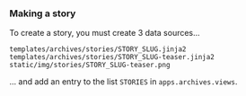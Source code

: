 ### Making a story

To create a story, you must create 3 data sources...

```
templates/archives/stories/STORY_SLUG.jinja2
templates/archives/stories/STORY_SLUG-teaser.jinja2
static/img/stories/STORY_SLUG-teaser.png
```

... and add an entry to the list ```STORIES``` in ```apps.archives.views```.
